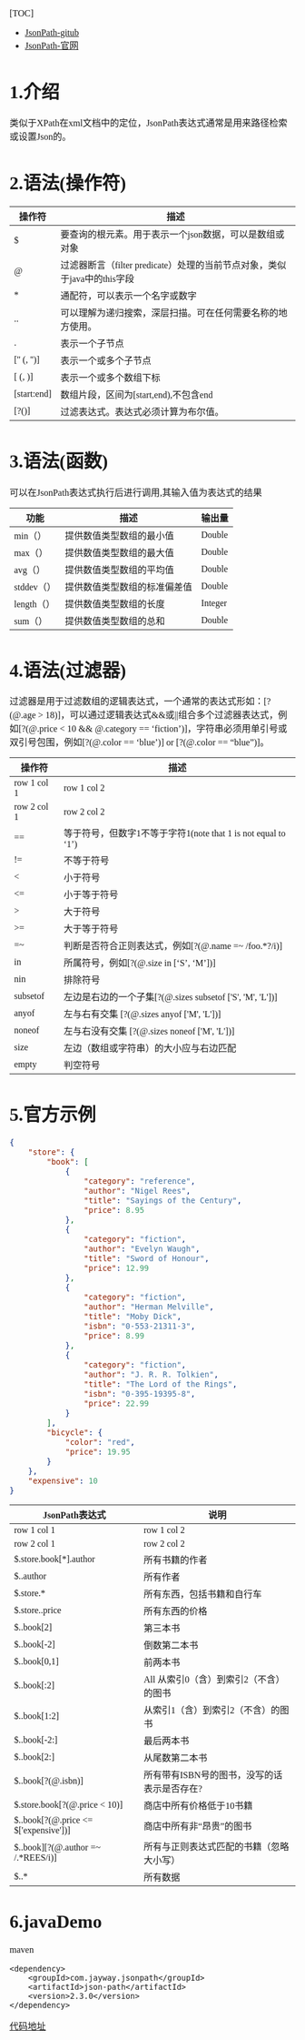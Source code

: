 <font face="SimSun" size=3 >

[TOC]

- [JsonPath-gitub](https://github.com/json-path/JsonPath)
- [JsonPath-官网](https://goessner.net/articles/JsonPath/)

# 1.介绍
类似于XPath在xml文档中的定位，JsonPath表达式通常是用来路径检索或设置Json的。

# 2.语法(操作符)

操作符 | 描述
---|---
$ | 要查询的根元素。用于表示一个json数据，可以是数组或对象
@ | 过滤器断言（filter predicate）处理的当前节点对象，类似于java中的this字段
* | 通配符，可以表示一个名字或数字
.. | 可以理解为递归搜索，深层扫描。可在任何需要名称的地方使用。
.<name> | 表示一个子节点
['<name>' (, '<name>')] | 表示一个或多个子节点
[<number> (, <number>)] | 表示一个或多个数组下标
[start:end] | 数组片段，区间为[start,end),不包含end
[?(<expression>)] | 过滤表达式。表达式必须计算为布尔值。

# 3.语法(函数)

可以在JsonPath表达式执行后进行调用,其输入值为表达式的结果

功能 | 描述 | 输出量
---|---|---
min（） | 提供数值类型数组的最小值 | Double
max（） | 提供数值类型数组的最大值 | Double
avg（） | 提供数值类型数组的平均值 | Double
stddev（） | 提供数值类型数组的标准偏差值 | Double
length（） | 提供数值类型数组的长度 | Integer
sum（） | 提供数值类型数组的总和 | Double

# 4.语法(过滤器)

过滤器是用于过滤数组的逻辑表达式，一个通常的表达式形如：[?(@.age > 18)]，可以通过逻辑表达式&&或||组合多个过滤器表达式，例如[?(@.price < 10 && @.category == ‘fiction’)]，字符串必须用单引号或双引号包围，例如[?(@.color == ‘blue’)] or [?(@.color == “blue”)]。

操作符 | 描述
---|---
row 1 col 1 | row 1 col 2
row 2 col 1 | row 2 col 2
== | 等于符号，但数字1不等于字符1(note that 1 is not equal to ‘1’)
!= | 不等于符号
< | 小于符号
<= | 小于等于符号
\> | 大于符号
>= | 大于等于符号
=~ | 判断是否符合正则表达式，例如[?(@.name =~ /foo.*?/i)]
in | 所属符号，例如[?(@.size in [‘S’, ‘M’])]
nin | 排除符号
subsetof | 左边是右边的一个子集[?(@.sizes subsetof ['S', 'M', 'L'])]
anyof | 左与右有交集 [?(@.sizes anyof ['M', 'L'])]
noneof | 左与右没有交集 [?(@.sizes noneof ['M', 'L'])]
size | 左边（数组或字符串）的大小应与右边匹配
empty | 判空符号

# 5.官方示例

~~~ json
{
    "store": {
        "book": [
            {
                "category": "reference",
                "author": "Nigel Rees",
                "title": "Sayings of the Century",
                "price": 8.95
            },
            {
                "category": "fiction",
                "author": "Evelyn Waugh",
                "title": "Sword of Honour",
                "price": 12.99
            },
            {
                "category": "fiction",
                "author": "Herman Melville",
                "title": "Moby Dick",
                "isbn": "0-553-21311-3",
                "price": 8.99
            },
            {
                "category": "fiction",
                "author": "J. R. R. Tolkien",
                "title": "The Lord of the Rings",
                "isbn": "0-395-19395-8",
                "price": 22.99
            }
        ],
        "bicycle": {
            "color": "red",
            "price": 19.95
        }
    },
    "expensive": 10
}

~~~


JsonPath表达式 | 说明
---|---
row 1 col 1 | row 1 col 2
row 2 col 1 | row 2 col 2
$.store.book[*].author | 所有书籍的作者
$..author | 所有作者
$.store.* | 所有东西，包括书籍和自行车
$.store..price | 所有东西的价格
$..book[2] | 第三本书
$..book[-2] | 倒数第二本书
$..book[0,1] | 前两本书
$..book[:2] | All 从索引0（含）到索引2（不含）的图书
$..book[1:2] | 从索引1（含）到索引2（不含）的图书
$..book[-2:] | 最后两本书
$..book[2:] | 从尾数第二本书
$..book[?(@.isbn)] | 所有带有ISBN号的图书，没写的话表示是否存在?
$.store.book[?(@.price < 10)] | 商店中所有价格低于10书籍
$..book[?(@.price <= $['expensive'])] | 商店中所有非“昂贵”的图书
$..book][?(@.author =~ /.\*REES/i)] | 所有与正则表达式匹配的书籍（忽略大小写）
$..* | 所有数据

# 6.javaDemo

maven
~~~
<dependency>
    <groupId>com.jayway.jsonpath</groupId>
    <artifactId>json-path</artifactId>
    <version>2.3.0</version>
</dependency>
~~~

[代码地址](https://github.com/everforcc/MyUtils)


</span>